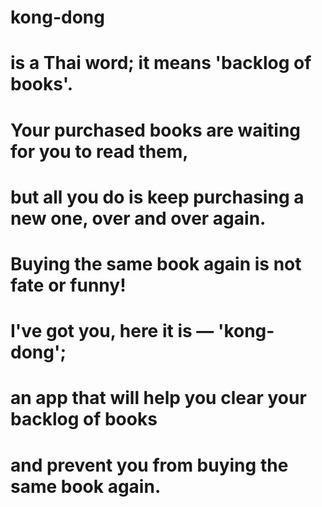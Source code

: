 # kong-dong
# is a Thai word; it means 'backlog of books'.
# Your purchased books are waiting for you to read them,
# but all you do is keep purchasing a new one, over and over again.

# Buying the same book again is not fate or funny!
# I've got you, here it is — 'kong-dong';
# an app that will help you clear your backlog of books
# and prevent you from buying the same book again.
